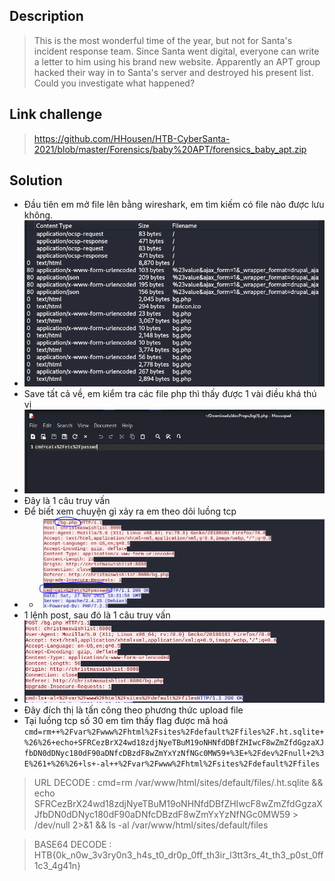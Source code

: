 ## Description
> This is the most wonderful time of the year, but not for Santa's incident response team. Since Santa went digital, everyone can write a letter to him using his brand new website. Apparently an APT group hacked their way in to Santa's server and destroyed his present list. Could you investigate what happened?
## Link challenge 
> https://github.com/HHousen/HTB-CyberSanta-2021/blob/master/Forensics/baby%20APT/forensics_baby_apt.zip
## Solution 
- Đầu tiên em mở file lên bằng wireshark, em tìm kiếm có file nào được lưu không. 
- ![image](image/1.PNG)
- Save tất cả về, em kiểm tra các file php thì thấy được 1 vài điều khá thú vị 
- ![image](image/2.PNG)
- Đây là 1 câu truy vấn 
- Để biết xem chuyện gì xảy ra em theo dõi luồng tcp
- - ![image](image/3.PNG)
- 1 lệnh post, sau đó là 1 câu truy vấn 
- ![image](image/4.PNG)
- Đây đích thị là tấn công theo phương thức upload file 
- Tại luồng tcp số 30 em tìm thấy flag được mã hoá `cmd=rm++%2Fvar%2Fwww%2Fhtml%2Fsites%2Fdefault%2Ffiles%2F.ht.sqlite+%26%26+echo+SFRCezBrX24wd18zdjNyeTBuM19oNHNfdDBfZHIwcF8wZmZfdGgzaXJfbDN0dDNyc180dF90aDNfcDBzdF8wZmYxYzNfNGc0MW59+%3E+%2Fdev%2Fnull+2%3E%261+%26%26+ls+-al++%2Fvar%2Fwww%2Fhtml%2Fsites%2Fdefault%2Ffiles`
> URL DECODE : cmd=rm  /var/www/html/sites/default/files/.ht.sqlite && echo SFRCezBrX24wd18zdjNyeTBuM19oNHNfdDBfZHIwcF8wZmZfdGgzaXJfbDN0dDNyc180dF90aDNfcDBzdF8wZmYxYzNfNGc0MW59 > /dev/null 2>&1 && ls -al  /var/www/html/sites/default/files

> BASE64 DECODE : HTB{0k_n0w_3v3ry0n3_h4s_t0_dr0p_0ff_th3ir_l3tt3rs_4t_th3_p0st_0ff1c3_4g41n}